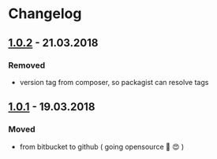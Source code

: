 # Changelog

## [1.0.2] - 21.03.2018

### Removed

+ version tag from composer, so packagist can resolve tags

## [1.0.1] - 19.03.2018

### Moved

+ from bitbucket to github ( going opensource :muscle: :heart_eyes: )

[1.0.2]: https://github.com/towa-digital/towa-acf-fields/releases/tag/1.0.2
[1.0.1]: https://github.com/towa-digital/towa-acf-fields/releases/tag/1.0.1
[1.0.0]: https://github.com/towa-digital/towa-acf-fields/releases/tag/1.0.0
[unreleased]: https://github.com/towa-digital/towa-acf-fields/tree/develop
